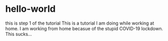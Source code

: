 # hello-world
this is step 1 of the tutorial
This is a tutorial I am doing while working at home. I am working from home becasue of the stupid COVID-19 lockdown. This sucks...

